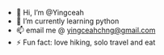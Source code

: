 - 👋 Hi, I’m @Yingceah
- 🌱 I’m currently learning python 
- 📫 email me @ yingceahchng@gmail.com
- ⚡ Fun fact: love hiking, solo travel and eat

<!---
Yingceah/Yingceah is a ✨ special ✨ repository because its `README.md` (this file) appears on your GitHub profile.
You can click the Preview link to take a look at your changes.
--->
